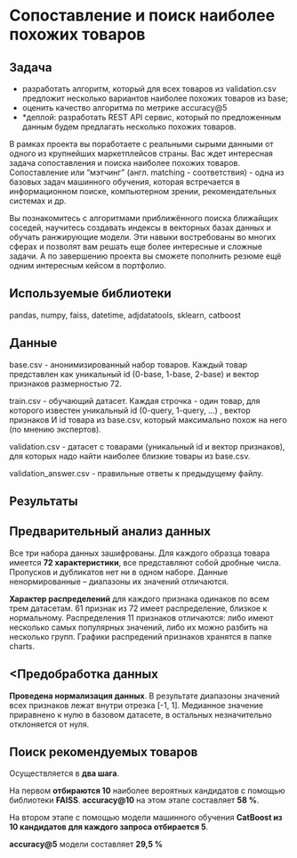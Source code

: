 # Cопоставление и поиск наиболее похожих товаров

## Задача

- разработать алгоритм, который для всех товаров из validation.csv предложит несколько вариантов наиболее похожих товаров из base;
- оценить качество алгоритма по метрике accuracy@5
- *деплой: разработать REST API сервис, который по предложенным данным будем предлагать несколько похожих товаров.

В рамках проекта вы поработаете с реальными сырыми данными от одного из крупнейших маркетплейсов страны.
Вас ждет интересная задача сопоставления и поиска наиболее похожих товаров.
Сопоставление или “мэтчинг” (англ. matching - соответствия) - одна из базовых задач машинного обучения, которая встречается в информационном поиске, компьютерном зрении, рекомендательных системах и др.

Вы познакомитесь с алгоритмами приближённого поиска ближайщих соседей, научитесь создавать индексы в векторных базах данных и обучать ранжирующие модели. Эти навыки востребованы во многих сферах и позволят вам решать еще более интересные и сложные задачи.
А по завершению проекта вы сможете пополнить резюме ещё одним интересным кейсом в портфолио.

## Используемые библиотеки

pandas, numpy, faiss, datetime, adjdatatools, sklearn, catboost

## Данные

base.csv - анонимизированный набор товаров. Каждый товар представлен как уникальный id (0-base, 1-base, 2-base) и вектор признаков размерностью 72.

train.csv - обучающий датасет. Каждая строчка - один товар, для которого известен уникальный id (0-query, 1-query, …) , вектор признаков И id товара из base.csv, который максимально похож на него (по мнению экспертов).

validation.csv - датасет с товарами (уникальный id и вектор признаков), для которых надо найти наиболее близкие товары из base.csv.

validation_answer.csv - правильные ответы к предыдущему файлу.

## Результаты

Предварительный анализ данных
-----------------------------

Все три набора данных зашифрованы. Для каждого образца товара имеется **72 характеристики**, все представляют собой дробные числа. Пропусков и дубликатов нет ни в одном наборе. Данные ненормированные – диапазоны их значений отличаются.

**Характер распределений** для каждого признака одинаков по всем трем датасетам. 61 признак из 72 имеет распределение, близкое к нормальному. Распределения 11 признаков отличаются: либо имеют несколько самых популярных значений, либо их можно разбить на несколько групп. Графики распредений признаков хранятся в папке charts.

<Предобработка данных
---------------------

**Проведена нормализация данных**. В результате диапазоны значений всех признаков лежат внутри отрезка [-1, 1]. Медианное значение приравнено к нулю в базовом датасете, в остальных незначительно отклоняется от нуля.

Поиск рекомендуемых товаров
---------------------------

Осуществляется в **два шага**.

На первом **отбираются 10** наиболее вероятных кандидатов с помощью библиотеки **FAISS**. **accuracy@10** на этом этапе составляет **58 %**.

На втором этапе с помощью модели машинного обучения **CatBoost из 10 кандидатов для каждого запроса отбирается 5**.

**accuracy@5** модели составляет **29,5 %**